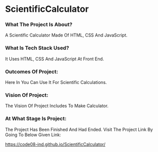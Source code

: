 # ScientificCalculator

### What The Project Is About?
A Scientific Calculator Made Of HTML, CSS And JavaScript.

### What Is Tech Stack Used?
It Uses HTML, CSS And JavaScript At Front End.

### Outcomes Of Project:
Here In You Can Use It For Scientific Calculations.

### Vision Of Project:
The Vision Of Project Includes To Make Calculator.

### At What Stage Is Project:
The Project Has Been Finished And Had Ended. Visit The Project Link By Going To Below Given Link:

https://code08-ind.github.io/ScientificCalculator/
